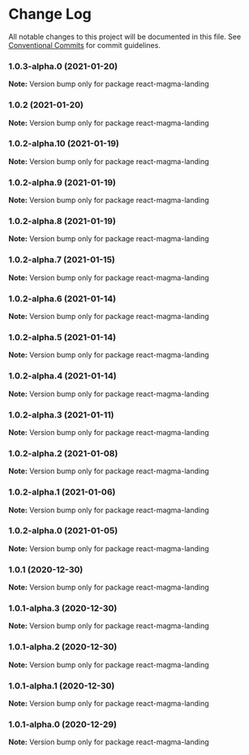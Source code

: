 # Change Log

All notable changes to this project will be documented in this file.
See [Conventional Commits](https://conventionalcommits.org) for commit guidelines.

### 1.0.3-alpha.0 (2021-01-20)

**Note:** Version bump only for package react-magma-landing





### 1.0.2 (2021-01-20)

**Note:** Version bump only for package react-magma-landing





### 1.0.2-alpha.10 (2021-01-19)

**Note:** Version bump only for package react-magma-landing





### 1.0.2-alpha.9 (2021-01-19)

**Note:** Version bump only for package react-magma-landing





### 1.0.2-alpha.8 (2021-01-19)

**Note:** Version bump only for package react-magma-landing





### 1.0.2-alpha.7 (2021-01-15)

**Note:** Version bump only for package react-magma-landing





### 1.0.2-alpha.6 (2021-01-14)

**Note:** Version bump only for package react-magma-landing





### 1.0.2-alpha.5 (2021-01-14)

**Note:** Version bump only for package react-magma-landing





### 1.0.2-alpha.4 (2021-01-14)

**Note:** Version bump only for package react-magma-landing





### 1.0.2-alpha.3 (2021-01-11)

**Note:** Version bump only for package react-magma-landing





### 1.0.2-alpha.2 (2021-01-08)

**Note:** Version bump only for package react-magma-landing





### 1.0.2-alpha.1 (2021-01-06)

**Note:** Version bump only for package react-magma-landing





### 1.0.2-alpha.0 (2021-01-05)

**Note:** Version bump only for package react-magma-landing





### 1.0.1 (2020-12-30)

**Note:** Version bump only for package react-magma-landing





### 1.0.1-alpha.3 (2020-12-30)

**Note:** Version bump only for package react-magma-landing





### 1.0.1-alpha.2 (2020-12-30)

**Note:** Version bump only for package react-magma-landing





### 1.0.1-alpha.1 (2020-12-30)

**Note:** Version bump only for package react-magma-landing





### 1.0.1-alpha.0 (2020-12-29)

**Note:** Version bump only for package react-magma-landing

